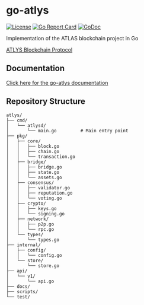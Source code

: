 # go-atlys

[![License](https://img.shields.io/badge/license-MIT-blue.svg)](LICENSE)
[![Go Report Card](https://goreportcard.com/badge/github.com/AtlysOne/go-atlys)](https://goreportcard.com/report/github.com/AtlysOne/go-atlys)
[![GoDoc](https://godoc.org/github.com/atlys/go-atlys?status.svg)](https://godoc.org/github.com/AtlysOne/go-atlys)

Implementation of the ATLAS blockchain project in Go

[ATLYS Blockchain Protocol](https://github.com/dewitt4/atlys-blockchain-protocol)

## Documentation

[Click here for the go-atlys documentation](https://github.com/AtlysOne/go-atlys/blob/main/docs/go-atlys-documentation.md)


## Repository Structure

```
atlys/
├── cmd/
│   └── atlysd/
│       └── main.go         # Main entry point
├── pkg/
│   ├── core/
│   │   ├── block.go
│   │   ├── chain.go
│   │   └── transaction.go
│   ├── bridge/
│   │   ├── bridge.go
│   │   ├── state.go
│   │   └── assets.go
│   ├── consensus/
│   │   ├── validator.go
│   │   ├── reputation.go
│   │   └── voting.go
│   ├── crypto/
│   │   ├── keys.go
│   │   └── signing.go
│   ├── network/
│   │   ├── p2p.go
│   │   └── rpc.go
│   └── types/
│       └── types.go
├── internal/
│   ├── config/
│   │   └── config.go
│   └── store/
│       └── store.go
├── api/
│   └── v1/
│       └── api.go
├── docs/
├── scripts/
└── test/
```
